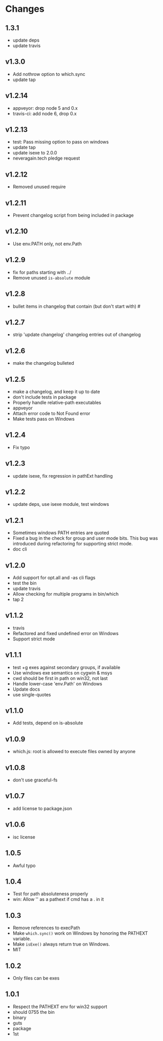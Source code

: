 # Changes

## 1.3.1

- update deps
- update travis

## v1.3.0

- Add nothrow option to which.sync
- update tap

## v1.2.14

- appveyor: drop node 5 and 0.x
- travis-ci: add node 6, drop 0.x

## v1.2.13

- test: Pass missing option to pass on windows
- update tap
- update isexe to 2.0.0
- neveragain.tech pledge request

## v1.2.12

- Removed unused require

## v1.2.11

- Prevent changelog script from being included in package

## v1.2.10

- Use env.PATH only, not env.Path

## v1.2.9

- fix for paths starting with ../
- Remove unused `is-absolute` module

## v1.2.8

- bullet items in changelog that contain (but don't start with) #

## v1.2.7

- strip 'update changelog' changelog entries out of changelog

## v1.2.6

- make the changelog bulleted

## v1.2.5

- make a changelog, and keep it up to date
- don't include tests in package
- Properly handle relative-path executables
- appveyor
- Attach error code to Not Found error
- Make tests pass on Windows

## v1.2.4

- Fix typo

## v1.2.3

- update isexe, fix regression in pathExt handling

## v1.2.2

- update deps, use isexe module, test windows

## v1.2.1

- Sometimes windows PATH entries are quoted
- Fixed a bug in the check for group and user mode bits. This bug was introduced during refactoring for supporting strict mode.
- doc cli

## v1.2.0

- Add support for opt.all and -as cli flags
- test the bin
- update travis
- Allow checking for multiple programs in bin/which
- tap 2

## v1.1.2

- travis
- Refactored and fixed undefined error on Windows
- Support strict mode

## v1.1.1

- test +g exes against secondary groups, if available
- Use windows exe semantics on cygwin & msys
- cwd should be first in path on win32, not last
- Handle lower-case 'env.Path' on Windows
- Update docs
- use single-quotes

## v1.1.0

- Add tests, depend on is-absolute

## v1.0.9

- which.js: root is allowed to execute files owned by anyone

## v1.0.8

- don't use graceful-fs

## v1.0.7

- add license to package.json

## v1.0.6

- isc license

## 1.0.5

- Awful typo

## 1.0.4

- Test for path absoluteness properly
- win: Allow '' as a pathext if cmd has a . in it

## 1.0.3

- Remove references to execPath
- Make `which.sync()` work on Windows by honoring the PATHEXT variable.
- Make `isExe()` always return true on Windows.
- MIT

## 1.0.2

- Only files can be exes

## 1.0.1

- Respect the PATHEXT env for win32 support
- should 0755 the bin
- binary
- guts
- package
- 1st

